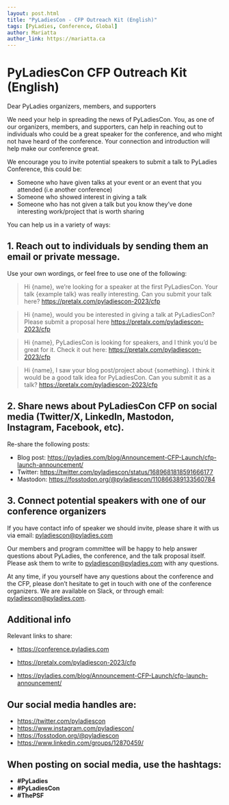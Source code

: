 ```yaml
---
layout: post.html
title: "PyLadiesCon - CFP Outreach Kit (English)"
tags: [PyLadies, Conference, Global]
author: Mariatta
author_link: https://mariatta.ca
---
```


# PyLadiesCon CFP Outreach Kit (English)

Dear PyLadies organizers, members, and supporters

We need your help in spreading the news of PyLadiesCon. You, as one of our organizers,
members, and supporters, can help in reaching out to individuals who could be a
great speaker for the conference, and who might not have heard of the conference.
Your connection and introduction will help make our conference great.

We encourage you to invite potential speakers to submit a talk to PyLadies Conference,
this could be:
- Someone who have given talks at your event or an event that you attended (i.e another conference)
- Someone who showed interest in giving a talk
- Someone who has not given a talk but you know they’ve done interesting work/project that is worth sharing

You can help us in a variety of ways:

## 1. Reach out to individuals by sending them an email or private message.
   
   Use your own wordings, or feel free to use one of the following:

   > Hi {name}, we’re looking for a speaker at the first PyLadiesCon.
   > Your talk {example talk} was really interesting. Can you submit your talk here?
   > https://pretalx.com/pyladiescon-2023/cfp


   > Hi {name}, would you be interested in giving a talk at PyLadiesCon? Please
   > submit a proposal here https://pretalx.com/pyladiescon-2023/cfp

   > Hi {name}, PyLadiesCon is looking for speakers, and I think you’d be great for it.
   > Check it out here: https://pretalx.com/pyladiescon-2023/cfp

   > Hi {name}, I saw your blog post/project about {something}. I think it would be
   > a good talk idea for PyLadiesCon. Can you submit it as a talk? https://pretalx.com/pyladiescon-2023/cfp

## 2. Share news about PyLadiesCon CFP on social media (Twitter/X, LinkedIn, Mastodon, Instagram, Facebook, etc). 

   Re-share the following posts:

   - Blog post: https://pyladies.com/blog/Announcement-CFP-Launch/cfp-launch-announcement/
   - Twitter: https://twitter.com/pyladiescon/status/1689681818591666177
   - Mastodon: https://fosstodon.org/@pyladiescon/110866389133560784

## 3. Connect potential speakers with one of our conference organizers

   If you have contact info of speaker we should invite, please share it with us via email:
   pyladiescon@pyladies.com


Our members and program committee will be happy to help answer questions about
PyLadies, the conference, and the talk proposal itself. Please ask them to write to
pyladiescon@pyladies.com with any questions. 

At any time, if you yourself have any questions about the conference and the CFP,
please don’t hesitate to get in touch with one of the conference organizers.
We are available on Slack, or through email: pyladiescon@pyladies.com.


## Additional info

Relevant links to share:

- https://conference.pyladies.com

- https://pretalx.com/pyladiescon-2023/cfp

- https://pyladies.com/blog/Announcement-CFP-Launch/cfp-launch-announcement/

## Our social media handles are:

- https://twitter.com/pyladiescon
- https://www.instagram.com/pyladiescon/
- https://fosstodon.org/@pyladiescon
- https://www.linkedin.com/groups/12870459/


## When posting on social media, use the hashtags: 

- **#PyLadies**
- **#PyLadiesCon**
- **#ThePSF**
